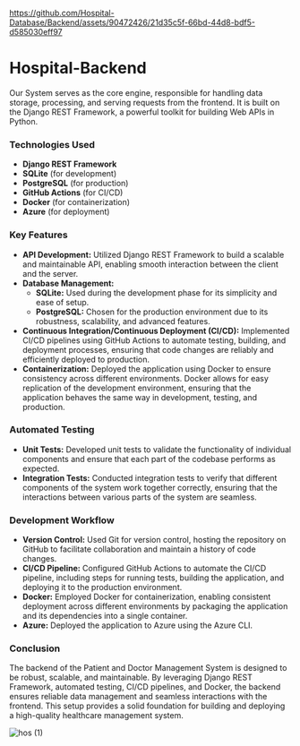 

https://github.com/Hospital-Database/Backend/assets/90472426/21d35c5f-66bd-44d8-bdf5-d585030eff97


# Hospital-Backend

 Our  System serves as the core engine, responsible for handling data storage, processing, and serving requests from the frontend. It is built on the Django REST Framework, a powerful toolkit for building Web APIs in Python.

### Technologies Used
- **Django REST Framework**
- **SQLite** (for development)
- **PostgreSQL** (for production)
- **GitHub Actions** (for CI/CD)
- **Docker** (for containerization)
- **Azure** (for deployment)

### Key Features
- **API Development:** Utilized Django REST Framework to build a scalable and maintainable API, enabling smooth interaction between the client and the server.
- **Database Management:** 
  - **SQLite:** Used during the development phase for its simplicity and ease of setup.
  - **PostgreSQL:** Chosen for the production environment due to its robustness, scalability, and advanced features.
- **Continuous Integration/Continuous Deployment (CI/CD):** Implemented CI/CD pipelines using GitHub Actions to automate testing, building, and deployment processes, ensuring that code changes are reliably and efficiently deployed to production.
- **Containerization:** Deployed the application using Docker to ensure consistency across different environments. Docker allows for easy replication of the development environment, ensuring that the application behaves the same way in development, testing, and production.

### Automated Testing
- **Unit Tests:** Developed unit tests to validate the functionality of individual components and ensure that each part of the codebase performs as expected.
- **Integration Tests:** Conducted integration tests to verify that different components of the system work together correctly, ensuring that the interactions between various parts of the system are seamless.


### Development Workflow
- **Version Control:** Used Git for version control, hosting the repository on GitHub to facilitate collaboration and maintain a history of code changes.
- **CI/CD Pipeline:** Configured GitHub Actions to automate the CI/CD pipeline, including steps for running tests, building the application, and deploying it to the production environment.
- **Docker:** Employed Docker for containerization, enabling consistent deployment across different environments by packaging the application and its dependencies into a single container.
- **Azure:** Deployed the application to Azure using the Azure CLI.

### Conclusion

The backend of the Patient and Doctor Management System is designed to be robust, scalable, and maintainable. By leveraging Django REST Framework, automated testing, CI/CD pipelines, and Docker, the backend ensures reliable data management and seamless interactions with the frontend. This setup provides a solid foundation for building and deploying a high-quality healthcare management system.




![hos (1)](https://github.com/Hospital-Database/Backend/assets/90472426/aeae41aa-4eae-48a3-ba4d-94f59d076cb7)

